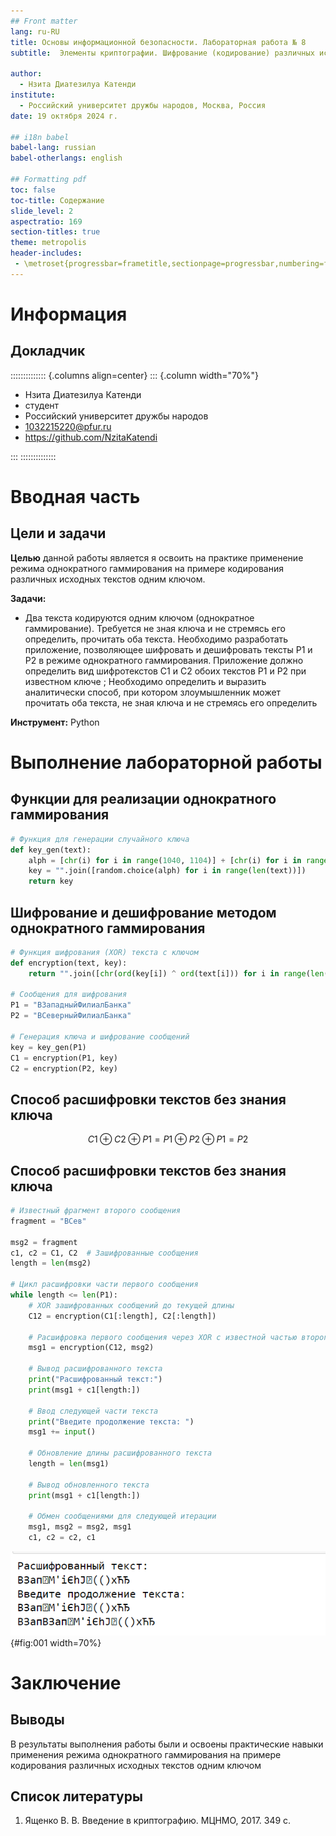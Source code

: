 ```yaml
---
## Front matter
lang: ru-RU
title: Основы информационной безопасности. Лабораторная работа № 8
subtitle:  Элементы криптографии. Шифрование (кодирование) различных исходных текстов одним ключом

author:
  - Нзита Диатезилуа Катенди
institute:
  - Российский университет дружбы народов, Москва, Россия
date: 19 октября 2024 г.

## i18n babel
babel-lang: russian
babel-otherlangs: english

## Formatting pdf
toc: false
toc-title: Содержание
slide_level: 2
aspectratio: 169
section-titles: true
theme: metropolis
header-includes:
 - \metroset{progressbar=frametitle,sectionpage=progressbar,numbering=fraction}
---
```


# Информация

## Докладчик

:::::::::::::: {.columns align=center}
::: {.column width="70%"}

  * Нзита Диатезилуа Катенди
  * студент
  * Российский университет дружбы народов
  * [1032215220@pfur.ru](mailto:1032215220@pfur.ru)
  * <https://github.com/NzitaKatendi>

:::
::::::::::::::

# Вводная часть

## Цели и задачи

**Целью** данной работы является я освоить на практике применение режима однократного гаммирования на примере кодирования различных исходных текстов одним ключом.

**Задачи:**

- Два текста кодируются одним ключом (однократное гаммирование). Требуется не зная ключа и не стремясь его определить, прочитать оба текста. Необходимо разработать приложение, позволяющее шифровать и дешифровать тексты P1 и P2 в режиме однократного гаммирования. Приложение должно определить вид шифротекстов C1 и C2 обоих текстов P1 и P2 при известном ключе ; Необходимо определить и выразить аналитически способ, при котором злоумышленник может прочитать оба текста, не зная ключа и не стремясь его определить

**Инструмент:** Python

# Выполнение лабораторной работы

## Функции для реализации однократного гаммирования

```py
# Функция для генерации случайного ключа
def key_gen(text):
    alph = [chr(i) for i in range(1040, 1104)] + [chr(i) for i in range(33, 64)]  # Кириллица и символы
    key = "".join([random.choice(alph) for i in range(len(text))])
    return key
```
## Шифрование и дешифрование методом однократного гаммирования

```py
# Функция шифрования (XOR) текста с ключом
def encryption(text, key):
    return "".join([chr(ord(key[i]) ^ ord(text[i])) for i in range(len(key))])

# Сообщения для шифрования
P1 = "ВЗападныйФилиалБанка"
P2 = "ВСеверныйФилиалБанка"

# Генерация ключа и шифрование сообщений
key = key_gen(P1)
C1 = encryption(P1, key)
C2 = encryption(P2, key)
```
## Способ расшифровки текстов без знания ключа

$$
C1 \oplus C2 \oplus P1 = P1 \oplus P2 \oplus P1 = P2
$$

## Способ расшифровки текстов без знания ключа

```py
# Известный фрагмент второго сообщения
fragment = "ВСев"

msg2 = fragment
c1, c2 = C1, C2  # Зашифрованные сообщения
length = len(msg2)

# Цикл расшифровки части первого сообщения
while length <= len(P1):
    # XOR зашифрованных сообщений до текущей длины
    C12 = encryption(C1[:length], C2[:length])
    
    # Расшифровка первого сообщения через XOR с известной частью второго сообщения
    msg1 = encryption(C12, msg2)
    
    # Вывод расшифрованного текста
    print("Расшифрованный текст:")
    print(msg1 + c1[length:])
    
    # Ввод следующей части текста
    print("Введите продолжение текста: ")
    msg1 += input()
    
    # Обновление длины расшифрованного текста
    length = len(msg1)
    
    # Вывод обновленного текста
    print(msg1 + c1[length:])
    
    # Обмен сообщениями для следующей итерации
    msg1, msg2 = msg2, msg1
    c1, c2 = c2, c1
```
![Генерация ключа](image/1.png){#fig:001 width=70%}

# Заключение

## Выводы

 В результаты выполнения работы были и освоены практические навыки применения режима однократного гаммирования на примере кодирования различных исходных текстов одним ключом

## Список литературы

1. Ященко В. В. Введение в криптографию. МЦНМО, 2017. 349 с.